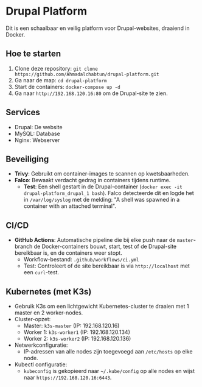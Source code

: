# Drupal Platform

Dit is een schaalbaar en veilig platform voor Drupal-websites, draaiend in Docker.

## Hoe te starten
1. Clone deze repository: `git clone https://github.com/Ahmadalchabtun/drupal-platform.git`
2. Ga naar de map: `cd drupal-platform`
3. Start de containers: `docker-compose up -d`
4. Ga naar `http://192.168.120.16:80` om de Drupal-site te zien.

## Services
- Drupal: De website
- MySQL: Database
- Nginx: Webserver

## Beveiliging
- **Trivy**: Gebruikt om container-images te scannen op kwetsbaarheden.
- **Falco**: Bewaakt verdacht gedrag in containers tijdens runtime.
  - **Test**: Een shell gestart in de Drupal-container (`docker exec -it drupal-platform_drupal_1 bash`). Falco detecteerde dit en logde het in `/var/log/syslog` met de melding: "A shell was spawned in a container with an attached terminal".
## CI/CD
- **GitHub Actions**: Automatische pipeline die bij elke push naar de `master`-branch de Docker-containers bouwt, start, test of de Drupal-site bereikbaar is, en de containers weer stopt.
  - Workflow-bestand: `.github/workflows/ci.yml`
  - Test: Controleert of de site bereikbaar is via `http://localhost` met een `curl`-test.
## Kubernetes (met K3s)
- Gebruik K3s om een lichtgewicht Kubernetes-cluster te draaien met 1 master en 2 worker-nodes.
- Cluster-opzet:
  - Master: `k3s-master` (IP: 192.168.120.16)
  - Worker 1: `k3s-worker1` (IP: 192.168.120.134)
  - Worker 2: `k3s-worker2` (IP: 192.168.120.136)
- Netwerkconfiguratie:
  - IP-adressen van alle nodes zijn toegevoegd aan `/etc/hosts` op elke node.
- Kubectl configuratie:
  - `kubeconfig` is gekopieerd naar `~/.kube/config` op alle nodes en wijst naar `https://192.168.120.16:6443`.
